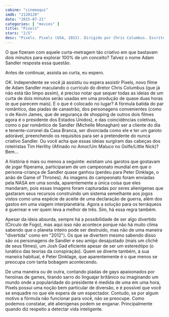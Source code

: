 ```yaml
---
cabine: "cinemaqui"
imdb: "2120120"
date: "2015-07-21"
categories: [ "movies" ]
title: "Pixels"
stars: "2/5"
desc: "Pixels. Pixels (USA, 2015). Dirigido por Chris Columbus. Escrito por Tim Herlihy, Timothy Dowling, Tim Herlihy, Patrick Jean. Com Adam Sandler, Kevin James, Michelle Monaghan, Peter Dinklage, Josh Gad, Matt Lintz, Brian Cox, Sean Bean, Jane Krakowski."
---
```

O que fizeram com aquele curta-metragem tão criativo em que bastavam dois minutos para explorar 100% de um conceito? Talvez o nome Adam Sandler resposta essa questão.

Antes de continuar, assista ao curta, eu espero.

OK. Independente se você já assistiu ou espera assistir Pixels, novo filme de Adam Sandler maculando o currículo do diretor Chris Columbus (que já não está tão limpo assim), é preciso notar que sequer todas as ideias de um curta de dois minutos serão usadas em uma produção de quase duas horas (e que parecem mais). E o que é colocado no lugar? A fórmula batida do par romântico, das piadas de canastrão, dos personagens convenientes (como o de Kevin James, que de segurança de shopping de outros dois filmes agora é o presidente dos Estados Unidos), e das coincidências coletivas, como o par romântico de Sandler (Michelle Monaghan) ser a cliente do dia e tenente-coronel da Casa Branca, ser divorciada como ele e ter um garoto adorável, preenchendo os requisitos para ser a pretendente do nunca criativo Sandler. Ou você acha que essas ideias surgiram das cabeças dos roteiristas Tim Herlihy (Afinado no Amor/Um Maluco no Golfe/Little Nick)? Bem...

A história é mais ou menos a seguinte: existiam uns garotos que gostavam de jogar fliperama, participaram de um campeonato mundial em que o persona-criança de Sandler quase ganhou (perdeu para Peter Dinklage, o anão de Game of Thrones). As imagens do campeonato foram enviadas pela NASA em uma sonda, aparentemente a única coisa que eles mandaram, pois essas imagens foram capturadas por seres alienígenas que gastaram seus recursos construindo um sistema semelhante aos jogos vistos como uma espécie de aceite de uma declaração de guerra, além dos gastos em uma viagem interplanetária. Agora a solução para os terráqueos é guerrear e ver quem leva a melhor de três. Sim, há essa regra também.

Apesar da ideia absurda, sempre há a possibilidade de ser algo divertido (Círculo de Fogo), mas aqui isso não acontece porque não há muito clima sabendo que o planeta inteiro pode ser destruído, mas não de uma maneira "divertida" como em "2012"). Os que se divertem mesmo sabendo disso são os personagens de Sandler e seu amigo desajustado (mais um clichê de seus filmes), um Josh Gad eficiente apesar de ser um estereótipo (o lunático das teorias da conspiração). Quem se diverte também, à sua maneira habitual, é Peter Dinklage, que aparentemente é o que menos se preocupa com tanta bobagem acontecendo.

De uma maneira ou de outra, contando piadas de gays apaixonados por heroínas de games, tirando sarro do linguajar britânico ou imaginando um mundo onde a popularidade do presidente é medida de uma em uma hora, Pixels possui uma noção bem particular de diversão, e é possível que você se enquadre no que ele espera de um espectador. Contudo, se por algum motivo a fórmula não funcionar para você, não se preocupe. Como podemos constatar, até alienígenas podem se enganar. Principalmente quando diz respeito a detectar vida inteligente.

